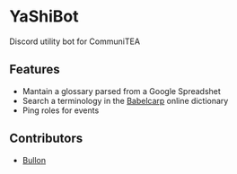 # YaShiBot

Discord utility bot for CommuniTEA

## Features

- Mantain a glossary parsed from a Google Spreadshet
- Search a terminology in the [Babelcarp](https://www.babelcarp.org) online dictionary
- Ping roles for events

## Contributors

- [Bullon](https://gitlab.com/bull0n)

